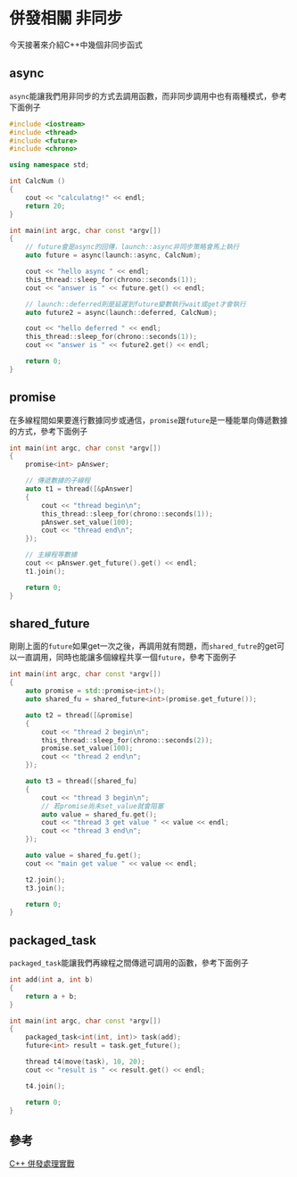 # 併發相關 非同步

今天接著來介紹C++中幾個非同步函式

## async

`async`能讓我們用非同步的方式去調用函數，而非同步調用中也有兩種模式，參考下面例子

```cpp
#include <iostream>
#include <thread>
#include <future>
#include <chrono>

using namespace std;

int CalcNum ()
{
    cout << "calculatng!" << endl;
    return 20;
}

int main(int argc, char const *argv[])
{
    // future會是async的回傳，launch::async非同步策略會馬上執行
    auto future = async(launch::async, CalcNum);

    cout << "hello async " << endl;
    this_thread::sleep_for(chrono::seconds(1));
    cout << "answer is " << future.get() << endl;

    // launch::deferred則是延遲到future變數執行wait或get才會執行
    auto future2 = async(launch::deferred, CalcNum);

    cout << "hello deferred " << endl;
    this_thread::sleep_for(chrono::seconds(1));
    cout << "answer is " << future2.get() << endl;

    return 0;
}
```

## promise

在多線程間如果要進行數據同步或通信，`promise`跟`future`是一種能單向傳遞數據的方式，參考下面例子

```cpp
int main(int argc, char const *argv[])
{
    promise<int> pAnswer;

    // 傳遞數據的子線程
    auto t1 = thread([&pAnswer]
    {
        cout << "thread begin\n";
        this_thread::sleep_for(chrono::seconds(1));
        pAnswer.set_value(100);
        cout << "thread end\n";
    });

    // 主線程等數據
    cout << pAnswer.get_future().get() << endl;
    t1.join();

    return 0;
}
```

## shared_future

剛剛上面的`future`如果get一次之後，再調用就有問題，而`shared_futre`的get可以一直調用，同時也能讓多個線程共享一個`future`，參考下面例子

```cpp
int main(int argc, char const *argv[])
{
    auto promise = std::promise<int>();
    auto shared_fu = shared_future<int>(promise.get_future());

    auto t2 = thread([&promise]
    {
        cout << "thread 2 begin\n";
        this_thread::sleep_for(chrono::seconds(2));
        promise.set_value(100);
        cout << "thread 2 end\n";
    });

    auto t3 = thread([shared_fu]
    {
        cout << "thread 3 begin\n";
        // 若promise尚未set_value就會阻塞
        auto value = shared_fu.get();
        cout << "thread 3 get value " << value << endl;
        cout << "thread 3 end\n";
    });

    auto value = shared_fu.get();
    cout << "main get value " << value << endl;

    t2.join();
    t3.join();

    return 0;
}
```

## packaged_task

`packaged_task`能讓我們再線程之間傳遞可調用的函數，參考下面例子

```cpp
int add(int a, int b)
{
    return a + b;
}

int main(int argc, char const *argv[])
{
    packaged_task<int(int, int)> task(add);
    future<int> result = task.get_future();

    thread t4(move(task), 10, 20);
    cout << "result is " << result.get() << endl;

    t4.join();

    return 0;
}
```

## 參考

[C++ 併發處理實戰](https://www.tenlong.com.tw/products/9786263240032?list_name=srh)
